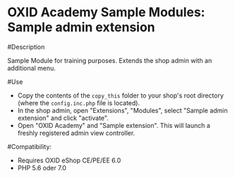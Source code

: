 OXID Academy Sample Modules: Sample admin extension
===================================================



#Description

Sample Module for training purposes.
Extends the shop admin with an additional menu.



#Use

 * Copy the contents of the `copy_this` folder to your shop's root directory (where the `config.inc.php` file is located).
 * In the shop admin, open "Extensions", "Modules", select "Sample admin extension" and click "activate".
 * Open "OXID Academy" and "Sample extension". This will launch a freshly registered admin view controller.



#Compatibility:

 * Requires OXID eShop CE/PE/EE 6.0
 * PHP 5.6 oder 7.0
 